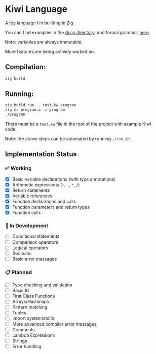 # Kiwi Language

A toy language I'm building in Zig.

You can find examples in the [docs directory](./docs/examples), and formal grammar [here](./docs/grammar.pdf).

Note: variables are always immutable.

More features are being actively worked on.

## Compilation:

```bash
zig build
```

## Running:

```bash
zig build run -- test.kw program
zig cc program.o -o program
./program
```

There must be a `test.kw` file in the root of the project with example Kiwi code.

Note: the above steps can be automated by running `./run.sh`.

## Implementation Status

### ✅ Working

- [x] Basic variable declarations (with type annotations)
- [x] Arithmetic expressions (`+`, `-`, `*`, `/`)
- [x] Return statements
- [x] Variable references
- [x] Function declarations and calls
- [x] Function parameters and return types
- [x] Function calls

### 🔄 In Development

- [ ] Conditional statements
- [ ] Comparison operators
- [ ] Logical operators
- [ ] Booleans
- [ ] Basic error messages

### 📋 Planned

- [ ] Type checking and validation
- [ ] Basic IO
- [ ] First Class Functions
- [ ] Arrays/Hashmaps
- [ ] Pattern matching
- [ ] Tuples
- [ ] Import system/stdlib
- [ ] More advanced compiler error messages
- [ ] Comments
- [ ] Lambda Expressions
- [ ] Strings
- [ ] Error handling
